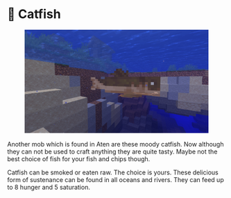 # 🐠 Catfish

<figure><img src="../../.gitbook/assets/catfish.webp" alt=""><figcaption></figcaption></figure>

Another mob which is found in Aten are these moody catfish. Now although they can not be used to craft anything they are quite tasty. Maybe not the best choice of fish for your fish and chips though.

Catfish can be smoked or eaten raw. The choice is yours. These delicious form of sustenance can be found in all oceans and rivers. They can feed up to 8 hunger and 5 saturation.

